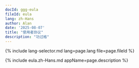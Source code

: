 ```yaml
---
docId: ggg-eula
fileId: eula
lang: zh-Hans
author: Alan
date: '2025-08-07'
title: "使用者协议"
description: "功过格"
---
```


{% include lang-selector.md lang=page.lang file=page.fileId %}

{% include eula.zh-Hans.md appName=page.description %}